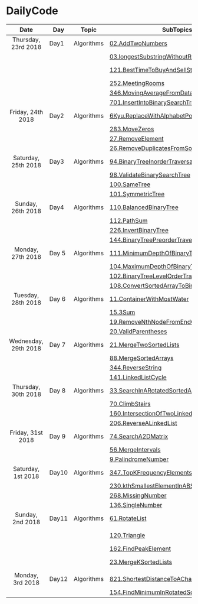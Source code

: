 # DailyCode

| Date                 | Day   | Topic      | SubTopics                                                                                                                                                                                             | Source   | Tags                          |
| :------------------: | ----- | ---------- | ----------------------------------------------------------------------------------------------------------------------------------------------------------------------------------------------------- | -------- | ----------------------------- |
| Thursday, 23rd 2018  | Day1  | Algorithms | [02.AddTwoNumbers](https://github.com/suyashchopra19/DailyCode/blob/master/AlgorithmsAndDataStructure/Algo/Leetcode/02.AddTwoNumbers-DONE.js)                                                         | LeetCode |                               |
|                      |       |            | [03.longestSubstringWithoutRepeatedCharacters](https://github.com/suyashchopra19/DailyCode/blob/master/AlgorithmsAndDataStructure/Algo/Leetcode/03.longestSubstringWithoutRepeatedCharacters-DONE.js) | LeetCode | [HashTable] [String]          |
|                      |       |            | [121.BestTimeToBuyAndSellStock](https://github.com/suyashchopra19/DailyCode/blob/master/AlgorithmsAndDataStructure/Algo/Leetcode/121.BestTimeToBuyAndSellStock-DONE.js)                               | LeetCode | [Array] [DynamicProgramming]  |
|                      |       |            | [252.MeetingRooms](https://github.com/suyashchopra19/DailyCode/blob/master/AlgorithmsAndDataStructure/Algo/Leetcode/121.BestTimeToBuyAndSellStock-DONE.js)                                            | LeetCode | [Sort]                        |
|                      |       |            | [346.MovingAverageFromDataStream](https://github.com/suyashchopra19/DailyCode/blob/master/AlgorithmsAndDataStructure/Algo/Leetcode/346.MovingAverageFromDataStream-DONE.js)                           | LeetCode |                               |
|                      |       |            | [701.InsertIntoBinarySearchTree](https://github.com/suyashchopra19/DailyCode/blob/master/AlgorithmsAndDataStructure/Algo/Leetcode/701.InsertIntoBinarySearchTree-DONE.js)                             | LeetCode | [Trees]                       |
| Friday, 24th 2018    | Day2  | Algorithms | [6Kyu.ReplaceWithAlphabetPosition]()                                                                                                                                                                  | CodeWars |                               |
|                      |       |            | [283.MoveZeros]()                                                                                                                                                                                     | LeetCode | [Array]                       |
|                      |       |            | [27.RemoveElement]()                                                                                                                                                                                  | LeetCode | [Array]                       |
|                      |       |            | [26.RemoveDuplicatesFromSortedArray]()                                                                                                                                                                | LeetCode | [Array]                       |
| Saturday, 25th 2018  | Day3  | Algorithms | [94.BinaryTreeInorderTraversal]()                                                                                                                                                                     | LeetCode | [Trees]                       |
|                      |       |            | [98.ValidateBinarySearchTree]()                                                                                                                                                                       | LeetCode | [Trees]                       |
|                      |       |            | [100.SameTree]()                                                                                                                                                                                      | LeetCode | [Trees]                       |
|                      |       |            | [101.SymmetricTree]()                                                                                                                                                                                 | LeetCode | [Trees]                       |
| Sunday, 26th 2018    | Day4  | Algorithms | [110.BalancedBinaryTree]()                                                                                                                                                                            | LeetCode | [Trees]                       |
|                      |       |            | [112.PathSum]()                                                                                                                                                                                       | LeetCode | [Trees]                       |
|                      |       |            | [226.InvertBinaryTree]()                                                                                                                                                                              | LeetCode | [Trees]                       |
|                      |       |            | [144.BinaryTreePreorderTraversal]()                                                                                                                                                                   | LeetCode | [Trees]                       |
| Monday, 27th 2018    | Day 5 | Algorithms | [111.MinimumDepthOfBinaryTree]()                                                                                                                                                                      | LeetCode | [Trees]                       |
|                      |       |            | [104.MaximumDepthOfBinaryTree]()                                                                                                                                                                      | LeetCode | [Trees]                       |
|                      |       |            | [102.BinaryTreeLevelOrderTraversal]()                                                                                                                                                                 | LeetCode | [Trees]                       |
|                      |       |            | [108.ConvertSortedArrayToBinarySearchTree]()                                                                                                                                                          | LeetCode | [Trees]                       |
| Tuesday, 28th 2018   | Day 6 | Algorithms | [11.ContainerWithMostWater]()                                                                                                                                                                         | LeetCode | [Array]                       |
|                      |       |            | [15.3Sum]()                                                                                                                                                                                           | LeetCode | [Array]                       |
|                      |       |            | [19.RemoveNthNodeFromEndOfList]()                                                                                                                                                                     | LeetCode | [LinkedList]                  |
|                      |       |            | [20.ValidParentheses]()                                                                                                                                                                               | LeetCode | [Stack]                       |
| Wednesday, 29th 2018 | Day 7 | Algorithms | [21.MergeTwoSortedLists]()                                                                                                                                                                            | LeetCode | [LinkedList]                  |
|                      |       |            | [88.MergeSortedArrays]()                                                                                                                                                                              | LeetCode | [Array]                       |
|                      |       |            | [344.ReverseString]()                                                                                                                                                                                 | LeetCode | [String]                      |
|                      |       |            | [141.LinkedListCycle]()                                                                                                                                                                               | LeetCode | [LinkedList]                  |
| Thursday, 30th 2018  | Day 8 | Algorithms | [33.SearchInARotatedSortedArray]()                                                                                                                                                                    | LeetCode | [BinarySearch]                |
|                      |       |            | [70.ClimbStairs]()                                                                                                                                                                                    | LeetCode | [DynamicProgramming]          |
|                      |       |            | [160.IntersectionOfTwoLinkedLists]()                                                                                                                                                                  | LeetCode | [LinkedList]                  |
|                      |       |            | [206.ReverseALinkedList]()                                                                                                                                                                            | LeetCode | [LinkedList]                  |
| Friday, 31st 2018    | Day 9 | Algorithms | [74.SearchA2DMatrix]()                                                                                                                                                                                | LeetCode | [Matrix],[Array]              |
|                      |       |            | [56.MergeIntervals]()                                                                                                                                                                                 | LeetCode | [Array]                       |
|                      |       |            | [9.PalindromeNumber]()                                                                                                                                                                                | LeetCode | [TwoPointer]                  |
| Saturday, 1st 2018   | Day10 | Algorithms | [347.TopKFrequencyElements]()                                                                                                                                                                         | LeetCode | [Math]                        |
|                      |       |            | [230.kthSmallestElementInABST]()                                                                                                                                                                      | LeetCode | [Trees]                       |
|                      |       |            | [268.MissingNumber]()                                                                                                                                                                                 | LeetCode | [Math]                        |
|                      |       |            | [136.SingleNumber]()                                                                                                                                                                                  | LeetCode | [Math]                        |
| Sunday, 2nd 2018     | Day11 | Algorithms | [61.RotateList]()                                                                                                                                                                                     | LeetCode | [LinkedList]                  |
|                      |       |            | [120.Triangle]()                                                                                                                                                                                      | LeetCode | [DynamicProgramming]-Nice     |
|                      |       |            | [162.FindPeakElement]()                                                                                                                                                                               | LeetCode | [BinarySearch]                |
|                      |       |            | [23.MergeKSortedLists]()                                                                                                                                                                              | LeetCode | [LinkedList],[BinarySearch]   |
| Monday, 3rd 2018     | Day12 | Algorithms | [821.ShortestDistanceToACharacter]()                                                                                                                                                                  | LeetCode | [DynamicProgramming] -Revisit |
|                      |       |            | [154.FindMinimumInRotatedSortedArray]()                                                                                                                                                               | LeetCode | [BinarySearch]                |
